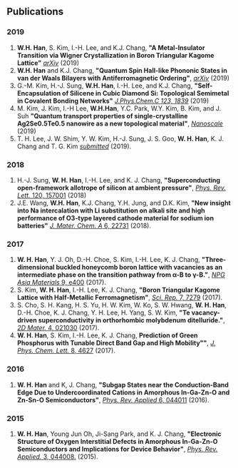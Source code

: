 ## Publications

### 2019

1. **W.H. Han**, S. Kim, I.-H. Lee, and K.J. Chang, **"A Metal-Insulator Transition via Wigner Crystallization in Boron Triangular Kagome Lattice"** [*arXiv*](https://arxiv.org/abs/1902.08390) (2019)
1. **W.H. Han** and K.J. Chang, **"Quantum Spin Hall-like Phononic States in van der Waals Bilayers with Antiferromagnetic Ordering"**, [*arXiv*](http://kaist.ac.kr) (2019)
1.  G.-M. Kim, H.-J. Sung, **W.H. Han**, I.-H. Lee, and K.J. Chang, **"Self-Encapsulation of Silicene in Cubic Diamond Si: Topological Semimetal in Covalent Bonding Networks"** [*J.Phys.Chem.C 123, 1839*](https://pubs.acs.org/doi/abs/10.1021/acs.jpcc.8b10475) (2019)
1. M. Kim, J. Kim, I.-H Lee, **W.H.Han**, Y.C. Park, W.Y. Kim, B. Kim, and J. Suh **"Quantum transport properties of single-crystalline Ag2Se0.5Te0.5 nanowire as a new topological material"**, [*Nanoscale*](https://pubs.rsc.org/en/content/articlelanding/2019/nr/c9nr00288j#!divAbstract) (2019)
1.  T. H. Lee, J. W. Shim, Y. W. Kim, H.-J. Sung, J. S. Goo, **W. H. Han**, K. J. Chang and T. G. Kim [*submitted*](http://kaist.ac.kr) (2019).

### 2018

1.  H.-J. Sung, **W. H. Han**, I.-H. Lee, and K. J. Chang, **"Superconducting open-framework allotrope of silicon at ambient pressure"**, [*Phys. Rev. Lett.* 120, 157001](https://journals.aps.org/prl/abstract/10.1103/PhysRevLett.120.157001) (2018)
1.  J.E. Wang, **W.H. Han**, K.J. Chang, Y.H. Jung, and D.K. Kim, **"New insight into Na intercalation with Li substitution on alkali site and high performance of O3-type layered cathode material for sodium ion batteries"** [*J. Mater. Chem. A* 6, 22731](https://pubs.rsc.org/en/content/articlehtml/2018/ta/c8ta06159a) (2018). 

### 2017

1.  **W. H. Han**, Y. J. Oh, D.-H. Choe, S. Kim, I.-H. Lee, K. J. Chang, **"Three-dimensional buckled honeycomb boron lattice with vacancies as an intermediate phase on the transition pathway from α-B to γ-B."**, [*NPG Asia Materials* 9, e400](https://www.nature.com/articles/am201798) (2017).
1.  S. Kim, **W. H. Han**, I.-H. Lee, K. J. Chang, **"Boron Triangular Kagome Lattice with Half-Metallic Ferromagnetism"**, [*Sci. Rep.* 7, 7279](https://www.nature.com/articles/s41598-017-07518-9) (2017).
1.  S. Cho, S. H. Kang, H. S. Yu, H. W. Kim, W. Ko, S. W. Hwang, **W. H. Han**, D.-H. Choe, K. J. Chang, Y. H. Lee, H. Yang, S. W. Kim, **"Te vacancy-driven superconductivity in orthorhombic molybdenum ditelluride."**, [*2D Mater.* 4, 021030](http://iopscience.iop.org/article/10.1088/2053-1583/aa735e) (2017).
1.  **W. H. Han**, S. Kim, I.-H. Lee, K. J. Chang, **Prediction of Green Phosphorus with Tunable Direct Band Gap and High Mobility""**, [*J. Phys. Chem. Lett.* 8, 4627](https://pubs.acs.org/doi/10.1021/acs.jpclett.7b02153) (2017).

### 2016

1.  **W. H. Han** and K, J. Chang, **"Subgap States near the Conduction-Band Edge Due to Undercoordinated Cations in Amorphous In-Ga-Zn-O and Zn-Sn-O Semiconductors"**, [*Phys. Rev. Applied* 6, 044011](https://journals.aps.org/prapplied/abstract/10.1103/PhysRevApplied.6.044011) (2016).

### 2015

1.  **W. H. Han**, Young Jun Oh, Ji-Sang Park, and K. J. Chang, **"Electronic Structure of Oxygen Interstitial Defects in Amorphous In-Ga-Zn-O Semiconductors and Implications for Device Behavior"**, [*Phys. Rev. Applied.* 3, 044008.](https://journals.aps.org/prapplied/abstract/10.1103/PhysRevApplied.3.044008) (2015).

